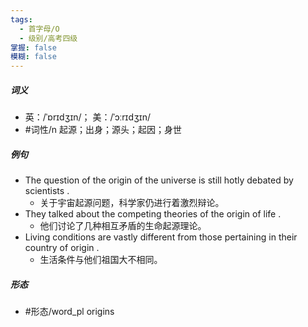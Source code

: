 ```yaml
---
tags:
  - 首字母/O
  - 级别/高考四级
掌握: false
模糊: false
---
```

##### 词义
- 英：/ˈɒrɪdʒɪn/； 美：/ˈɔːrɪdʒɪn/
- #词性/n  起源；出身；源头；起因；身世
##### 例句
- The question of the origin of the universe is still hotly debated by scientists .
	- 关于宇宙起源问题，科学家仍进行着激烈辩论。
- They talked about the competing theories of the origin of life .
	- 他们讨论了几种相互矛盾的生命起源理论。
- Living conditions are vastly different from those pertaining in their country of origin .
	- 生活条件与他们祖国大不相同。
##### 形态
- #形态/word_pl origins

